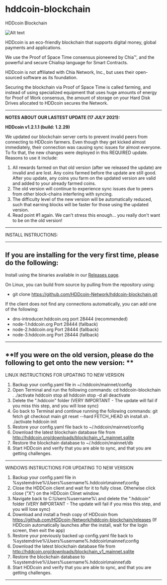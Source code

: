 # hddcoin-blockchain
 HDDcoin Blockchain

![Alt text](https://hddcoin.org/wp-content/uploads/2021/07/hdd_coin_logo_website_75.png)

HDDcoin is an eco-friendly blockchain that supports digital money, global payments and applications.

We use the Proof of Space Time consensus pioneered by Chia™, and the powerful and secure Chialisp language for Smart Contracts.

HDDcoin is not affiliated with Chia Network, Inc., but uses their open-sourced software as its foundation.

Securing the blockchain via Proof of Space Time is called farming, and instead of using specialized equipment that uses huge amounts of energy for Proof of Work consensus, the amount of storage on your Hard Disk Drives allocated to HDDcoin secures the Network.


***********************************************

**NOTES ABOUT OUR LASTEST UPDATE (17 JULY 2021):**

**HDDcoin v1.2.1.1 (build: 1.2.29)**

We updated our blockchain server certs to prevent invalid peers from connecting to HDDcoin farmers. Even though they get kicked almost immediately, their connection was causing sync issues for almost everyone. To fix that, the new changes were deployed in this REQUIRED update. Reasons to use it include:

1) All rewards farmed on that old version (after we released the update) are invalid and are lost. Any coins farmed before the update are still good. After you update, any coins you farm on the updated version are valid and added to your already farmed coins.
2) The old version will continue to experience sync issues due to peers from other block-chains interfering with syncing.
3) The difficulty level of the new version will be automatically reduced, such that earning blocks will be faster for those using the updated version.
4) Read point #1 again. We can't stress this enough... you really don't want to be on the old version!


***********************************************

INSTALL INSTRUCTIONS:


***********************************************

**If you are installing for the very first time, please do the following:**
-------------

Install using the binaries available in our [Releases page](https://github.com/HDDcoin-Network/hddcoin-blockchain/releases).


On Linux, you can build from source by pulling from the repository using:

- git clone https://github.com/HDDcoin-Network/hddcoin-blockchain.git


If the client does not find any connections automatically, you can add one of the following:

- dns-introducer.hddcoin.org port 28444 (recommended)
-	node-1.hddcoin.org Port 28444 (fallback)
-	node-2.hddcoin.org Port 28444 (fallback)
-	node-3.hddcoin.org Port 28444 (fallback)


***********************************************

**If you were on the old version, please do the following to get onto the new version:
**
-------------


LINUX INSTRUCTIONS FOR UPDATING TO NEW VERSION

1) Backup your config.yaml file in ~/.hddcoin/mainnet/config
2) Open Terminal and run the following commands:
   cd hddcoin-blockchain
   . ./activate
   hddcoin stop all
   hddcoin stop -d all
   deactivate
3) Delete the ".hddcoin" folder (VERY IMPORTANT -  The update will fail if you miss this step, and you will lose sync)
4) Go back to Terminal and continue running the following commands:
   git fetch
   git checkout main
   git reset --hard FETCH_HEAD
   sh install.sh
   . ./activate
   hddcoin init
5) Restore your config.yaml file back to ~/.hddcoin/mainnet/config
6) Download the latest blockchain database file from http://hddcoin.org/downloads/blockchain_v1_mainnet.sqlite
7) Restore the blockchain database to ~/.hddcoin/mainnet/db
8) Start HDDcoin and verify that you are able to sync, and that you are getting challenges.


-------------


WINDOWS INSTRUCTIONS FOR UPDATING TO NEW VERSION

1) Backup your config.yaml file in %systemdrive%\Users%username%.hddcoin\mainnet\config
2) Close the HDDCoin client and wait for it to fully close. Otherwise click close ("X") on the HDDcoin Clinet window.
3) Navigate back to C:\Users%username%\ and delete the ".hddcoin" folder (VERY IMPORTANT - The update will fail if you miss this step, and you will lose sync)
4) Download and install a fresh copy of HDDcoin from https://github.com/HDDcoin-Network/hddcoin-blockchain/releases (If HDDcoin automatically launches after the install, wait for the login screen, then exit the app)
5) Restore your previously backed up config.yaml file back to %systemdrive%\Users%username%.hddcoin\mainnet\config
6) Download the latest blockchain database file from http://hddcoin.org/downloads/blockchain_v1_mainnet.sqlite
7) Restore the blockchain database to %systemdrive%\Users%username%.hddcoin\mainnet\db
8) Start HDDcoin and verify that you are able to sync, and that you are getting challenges.

--------------

